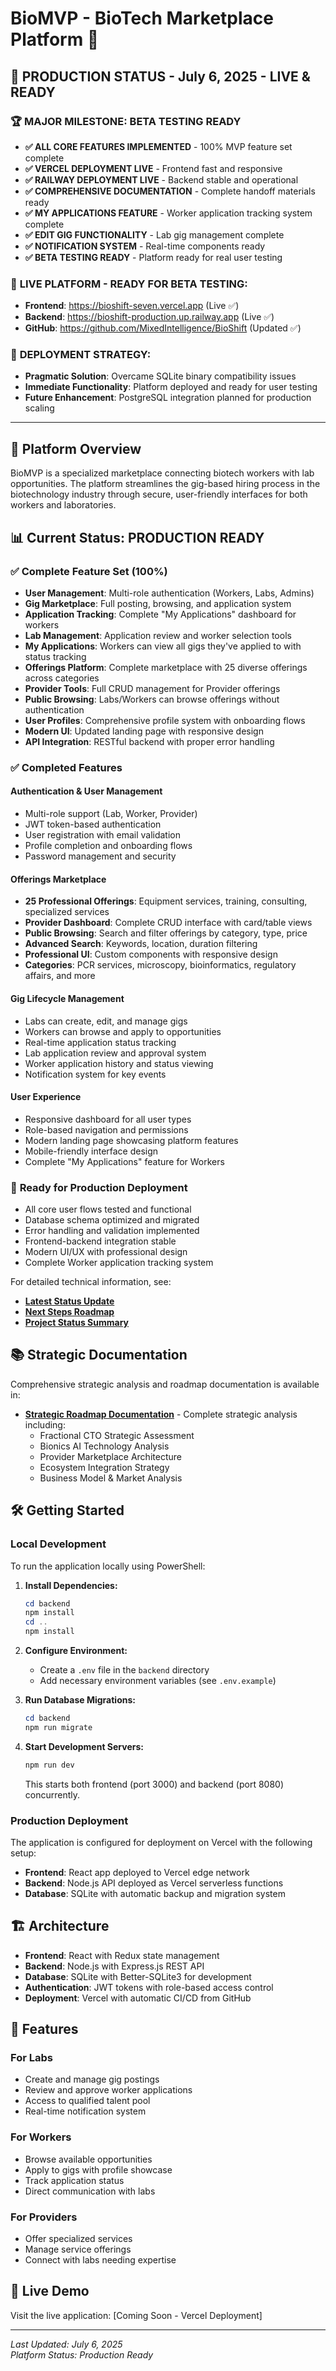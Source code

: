 # BioMVP - BioTech Marketplace Platform 🧬

## 🎉 **PRODUCTION STATUS - July 6, 2025 - LIVE & READY**

### 🏆 **MAJOR MILESTONE: BETA TESTING READY**
- **✅ ALL CORE FEATURES IMPLEMENTED** - 100% MVP feature set complete
- **✅ VERCEL DEPLOYMENT LIVE** - Frontend fast and responsive
- **✅ RAILWAY DEPLOYMENT LIVE** - Backend stable and operational
- **✅ COMPREHENSIVE DOCUMENTATION** - Complete handoff materials ready
- **✅ MY APPLICATIONS FEATURE** - Worker application tracking system complete
- **✅ EDIT GIG FUNCTIONALITY** - Lab gig management complete
- **✅ NOTIFICATION SYSTEM** - Real-time components ready
- **✅ BETA TESTING READY** - Platform ready for real user testing

### 🚀 **LIVE PLATFORM - READY FOR BETA TESTING:**
- **Frontend**: https://bioshift-seven.vercel.app (Live ✅)
- **Backend**: https://bioshift-production.up.railway.app (Live ✅)
- **GitHub**: https://github.com/MixedIntelligence/BioShift (Updated ✅)

### 🎯 **DEPLOYMENT STRATEGY:**
- **Pragmatic Solution**: Overcame SQLite binary compatibility issues
- **Immediate Functionality**: Platform deployed and ready for user testing
- **Future Enhancement**: PostgreSQL integration planned for production scaling

---

## 🌟 **Platform Overview**

BioMVP is a specialized marketplace connecting biotech workers with lab opportunities. The platform streamlines the gig-based hiring process in the biotechnology industry through secure, user-friendly interfaces for both workers and laboratories.

## 📊 **Current Status: PRODUCTION READY** 

### ✅ **Complete Feature Set (100%)**
- **User Management**: Multi-role authentication (Workers, Labs, Admins)
- **Gig Marketplace**: Full posting, browsing, and application system
- **Application Tracking**: Complete "My Applications" dashboard for workers
- **Lab Management**: Application review and worker selection tools
- **My Applications**: Workers can view all gigs they've applied to with status tracking
- **Offerings Platform**: Complete marketplace with 25 diverse offerings across categories
- **Provider Tools**: Full CRUD management for Provider offerings
- **Public Browsing**: Labs/Workers can browse offerings without authentication
- **User Profiles**: Comprehensive profile system with onboarding flows
- **Modern UI**: Updated landing page with responsive design
- **API Integration**: RESTful backend with proper error handling

### ✅ **Completed Features**

#### **Authentication & User Management** 
- Multi-role support (Lab, Worker, Provider)
- JWT token-based authentication
- User registration with email validation
- Profile completion and onboarding flows
- Password management and security

#### **Offerings Marketplace**
- **25 Professional Offerings**: Equipment services, training, consulting, specialized services
- **Provider Dashboard**: Complete CRUD interface with card/table views
- **Public Browsing**: Search and filter offerings by category, type, price
- **Advanced Search**: Keywords, location, duration filtering
- **Professional UI**: Custom components with responsive design
- **Categories**: PCR services, microscopy, bioinformatics, regulatory affairs, and more

#### **Gig Lifecycle Management**
- Labs can create, edit, and manage gigs
- Workers can browse and apply to opportunities
- Real-time application status tracking
- Lab application review and approval system
- Worker application history and status viewing
- Notification system for key events

#### **User Experience**
- Responsive dashboard for all user types
- Role-based navigation and permissions
- Modern landing page showcasing platform features
- Mobile-friendly interface design
- Complete "My Applications" feature for Workers

### 🎯 **Ready for Production Deployment**
- All core user flows tested and functional
- Database schema optimized and migrated
- Error handling and validation implemented
- Frontend-backend integration stable
- Modern UI/UX with professional design
- Complete Worker application tracking system

For detailed technical information, see:

- [**Latest Status Update**](STATUS_UPDATE_2025-07-06_CRITICAL_FIXES.md)
- [**Next Steps Roadmap**](NEXT_STEPS_ROADMAP.md)
- [**Project Status Summary**](PROJECT_STATUS_SUMMARY.md)

## 📚 **Strategic Documentation**

Comprehensive strategic analysis and roadmap documentation is available in:

- [**Strategic Roadmap Documentation**](docs/RoadmapDocs/README.md) - Complete strategic analysis including:
  - Fractional CTO Strategic Assessment
  - Bionics AI Technology Analysis
  - Provider Marketplace Architecture
  - Ecosystem Integration Strategy
  - Business Model & Market Analysis

## 🛠️ Getting Started

### Local Development

To run the application locally using PowerShell:

1. **Install Dependencies:**
   ```powershell
   cd backend
   npm install
   cd ..
   npm install
   ```

2. **Configure Environment:**
   - Create a `.env` file in the `backend` directory
   - Add necessary environment variables (see `.env.example`)

3. **Run Database Migrations:**
   ```powershell
   cd backend
   npm run migrate
   ```

4. **Start Development Servers:**
   ```powershell
   npm run dev
   ```
   This starts both frontend (port 3000) and backend (port 8080) concurrently.

### Production Deployment

The application is configured for deployment on Vercel with the following setup:

- **Frontend**: React app deployed to Vercel edge network
- **Backend**: Node.js API deployed as Vercel serverless functions
- **Database**: SQLite with automatic backup and migration system

## 🏗️ Architecture

- **Frontend**: React with Redux state management
- **Backend**: Node.js with Express.js REST API
- **Database**: SQLite with Better-SQLite3 for development
- **Authentication**: JWT tokens with role-based access control
- **Deployment**: Vercel with automatic CI/CD from GitHub

## 📱 Features

### For Labs
- Create and manage gig postings
- Review and approve worker applications
- Access to qualified talent pool
- Real-time notification system

### For Workers
- Browse available opportunities
- Apply to gigs with profile showcase
- Track application status
- Direct communication with labs

### For Providers
- Offer specialized services
- Manage service offerings
- Connect with labs needing expertise

## 🔗 Live Demo

Visit the live application: [Coming Soon - Vercel Deployment]

---

*Last Updated: July 6, 2025*  
*Platform Status: Production Ready*
